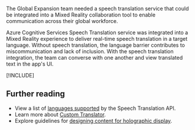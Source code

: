 The Global Expansion team needed a speech translation service that could be integrated into a Mixed Reality collaboration tool to enable communication across their global workforce.

Azure Cognitive Services Speech Translation service was integrated into a Mixed Reality experience to deliver real-time speech translation in a target language. Without speech translation, the language barrier contributes to miscommunication and lack of inclusion. With the speech translation integration, the team can converse with one another and view translated text in the app's UI.

[!INCLUDE[](../../../includes/azure-sandbox-cleanup.md)]

## Further reading

- View a list of [languages supported](https://docs.microsoft.com/azure/cognitive-services/speech-service/language-support#speech-translation?azure-portal=true) by the Speech Translation API.
- Learn more about [Custom Translator](https://docs.microsoft.com/azure/cognitive-services/translator/custom-translator/overview?azure-portal=true).
- Explore guidelines for [designing content for holographic display](https://docs.microsoft.com/windows/mixed-reality/design/designing-content-for-holographic-display?azure-portal=true).
